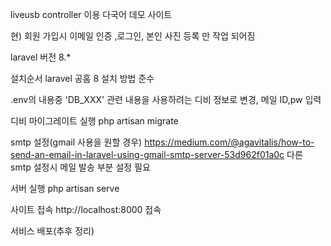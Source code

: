 liveusb
controller 이용 다국어 데모 사이트

현) 회원 가입시 이메일 인증 ,로그인, 본인 사진 등록 만 작업 되어짐

laravel 버전
8.*

설치순서
laravel 공홈 8 설치 방법 준수

.env의 내용중 'DB_XXX' 관련 내용을 사용하려는 디비 정보로 변경, 메일 ID,pw 입력


디비 마이그레이트 실행
php artisan migrate


smtp 설정(gmail 사용을 원할 경우)
https://medium.com/@agavitalis/how-to-send-an-email-in-laravel-using-gmail-smtp-server-53d962f01a0c
다른 smtp 설정시 메일 발송 부분 설정 필요

서버 실행
php artisan serve

사이트 접속
http://localhost:8000 접속


서비스 배포(추후 정리)
